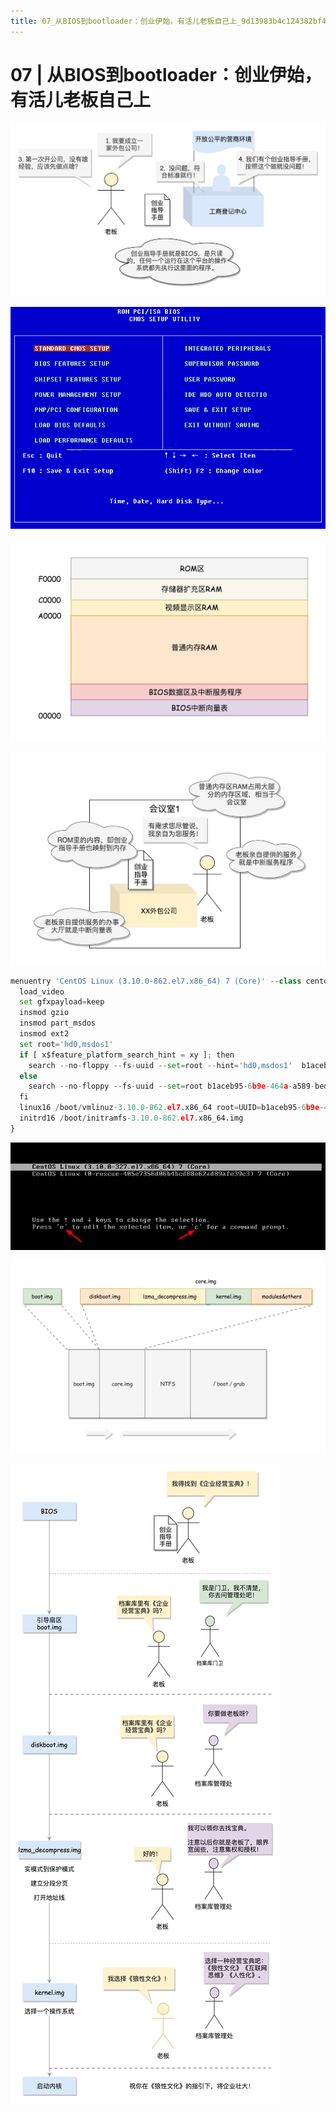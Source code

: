 ```yaml
---
title: 07_从BIOS到bootloader：创业伊始，有活儿老板自己上_9d13983b4c124382bf49d7235eca9109
---
```


# 07 | 从BIOS到bootloader：创业伊始，有活儿老板自己上

![2022-05-02_11-21-37](assets/2022-05-02_11-21-37.png)

![Untitled 1](assets/56575c6da713830fc90e4b7fc02cf953.png)

![Untitled 2](assets/4598240641e212329ad2d66979965784.png)

![Untitled 3](assets/73271b8c3a209c92504b4a1d15ca85ed.png)

```python
menuentry 'CentOS Linux (3.10.0-862.el7.x86_64) 7 (Core)' --class centos --class gnu-linux --class gnu --class os --unrestricted $menuentry_id_option 'gnulinux-3.10.0-862.el7.x86_64-advanced-b1aceb95-6b9e-464a-a589-bed66220ebee' {
  load_video
  set gfxpayload=keep
  insmod gzio
  insmod part_msdos
  insmod ext2
  set root='hd0,msdos1'
  if [ x$feature_platform_search_hint = xy ]; then
    search --no-floppy --fs-uuid --set=root --hint='hd0,msdos1'  b1aceb95-6b9e-464a-a589-bed66220ebee
  else
    search --no-floppy --fs-uuid --set=root b1aceb95-6b9e-464a-a589-bed66220ebee
  fi
  linux16 /boot/vmlinuz-3.10.0-862.el7.x86_64 root=UUID=b1aceb95-6b9e-464a-a589-bed66220ebee ro console=tty0 console=ttyS0,115200 crashkernel=auto net.ifnames=0 biosdevname=0 rhgb quiet 
  initrd16 /boot/initramfs-3.10.0-862.el7.x86_64.img
}
```

![Untitled 4](assets/530feabb2baf0e0b0391185a351e1491.png)

![Untitled 5](assets/a911d13eaa0a92b0544b390860f8b4e2.png)

![Untitled 6](assets/74f3227fa258ddfa52f5da14b8909d4c.png)